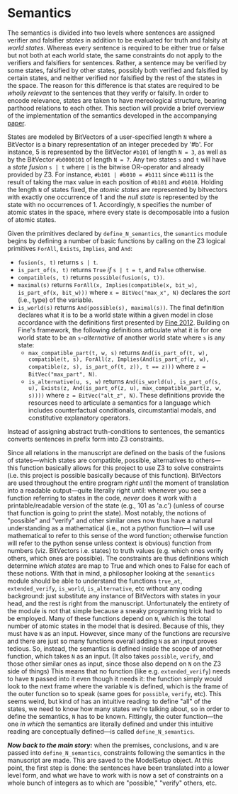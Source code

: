 # Semantics

<!-- INCLUDE INTRO WITH THE FOLLOWING -->
<!-- Once converted, the prefix premises and conclusions are stored in a ModelSetup object. -->
<!-- It is inside ModelSetup that the `define_N_semantics` from the `semantics` module is defined, where this includes the following primitives:  -->
<!--   - `verify` and `falsify` are relations between states and atomic sentences. -->
<!--   - `possible` a property of states. -->
<!--   - `assign` is a function from state-sentence pairs to states and is used to Skolemize the exhaustivity constraint brought out below. -->
<!--   - `w` is the designated world at which sentences are evaluated. -->
<!-- The prefix premises and conclusions are then converted into Z3 constraints by requiring each premise to be `true_at` the world `w` and each conclusion to be `false_at` the world `w`. -->
<!-- The `true_at` and `false_at` functions include the semantic clauses for the operators in the language and is discussed in greater detail in [Semantics](https://github.com/benbrastmckie/ModelChecker/blob/master/Docs/semantics.md). -->

The semantics is divided into two levels where sentences are assigned verifier and falsifier _states_ in addition to be evaluated for truth and falsity at _world states_.
Whereas every sentence is required to be either true or false but not both at each world state, the same constraints do not apply to the verifiers and falsifiers for sentences.
Rather, a sentence may be verified by some states, falsified by other states, possibly both verified and falsified by certain states, and neither verified nor falsified by the rest of the states in the space.
The reason for this difference is that states are required to be _wholly relevant_ to the sentences that they verify or falsify.
In order to encode relevance, states are taken to have mereological structure, bearing parthood relations to each other.
This section will provide a brief overview of the implementation of the semantics developed in the accompanying [paper](https://github.com/benbrastmckie/ModelChecker/blob/master/Counterfactuals.pdf).

States are modeled by BitVectors of a user-specified length `N` where a BitVector is a binary representation of an integer preceded by '#b'.
For instance, 5 is represented by the BitVector `#b101` of length `N = 3`, as well as by the BitVector `#b0000101` of length `N = 7`.
Any two states `s` and `t` will have a _state fusion_ `s | t` where `|` is the bitwise OR-operator and already provided by Z3.
For instance, `#b101 | #b010 = #b111` since `#b111` is the result of taking the max value in each position of `#b101` and `#b010`.
Holding the length `N` of states fixed, the _atomic states_ are represented by bitvectors with exactly one occurrence of 1 and the _null state_ is represented by the state with no occurrences of 1.
Accordingly, `N` specifies the number of atomic states in the space, where every state is decomposable into a fusion of atomic states.

Given the primitives declared by `define_N_semantics`, the `semantics` module begins by defining a number of basic functions by calling on the Z3 logical primitives `ForAll`, `Exists`, `Implies`, and `And`:
- `fusion(s, t)` returns `s | t`.
- `is_part_of(s, t)` returns `True` _if_ `s | t = t`, and `False` otherwise.
- `compatible(s, t)` returns `possible(fusion(s, t))`.
- `maximal(s)` returns `ForAll(x, Implies(compatible(x, bit_w), is_part_of(x, bit_w)))` where `x = BitVec("max_x", N)` declares the _sort_ (i.e., type) of the variable.
- `is_world(s)` returns `And(possible(s), maximal(s))`.
The final definition declares what it is to be a world state within a given model in close accordance with the definitions first presented by [Fine 2012](https://www.pdcnet.org/jphil/content/jphil_2012_0109_0003_0221_0246).
Building on Fine's framework, the following definitions articulate what it is for one world state to be an `s`-_alternative_ of another world state where `s` is any state:
  - `max_compatible_part(t, w, s)` returns `And(is_part_of(t, w), compatible(t, s), ForAll(z, Implies(And(is_part_of(z, w), compatible(z, s), is_part_of(t, z)), t == z)))` where `z = BitVec("max_part", N)`.
  - `is_alternative(u, s, w)` returns `And(is_world(u), is_part_of(s, u), Exists(z, And(is_part_of(z, u), max_compatible_part(z, w, s))))` where `z = BitVec("alt_z", N)`.
These definitions provide the resources need to articulate a semantics for a language which includes counterfactual conditionals, circumstantial modals, and constitutive explanatory operators.

Instead of assigning abstract truth-conditions to sentences, the semantics converts sentences in prefix form into Z3 constraints.

Since all relations in the manuscript are defined on the basis of the fusions of states—which states are compatible, possible, alternatives to others—this function basically allows for this project to use Z3 to solve constraints (i.e. this project is possible basically because of this function).
BitVectors are used throughout the entire program _right until_ the moment of translation into a readable output—quite literally right until: whenever you see a function referring to states in the code, _never_ does it work with a printable/readable version of the state (e.g., 101 as 'a.c') (unless of course that function is going to print the state).
Most notably, the notions of "possible" and "verify" and other similar ones now thus have a natural understanding as a mathematical (i.e., not a python function—I will use mathematical to refer to this sense of the word function; otherwise function will refer to the python sense unless context is obvious) function from numbers (viz. BitVectors i.e. states) to truth values (e.g. which ones verify others, which ones are possible).
The constraints are thus definitions which determine _which states_ are map to True and which ones to False for each of these notions.
With that in mind, a philosopher looking at the `semantics` module should be able to understand the functions `true_at`, `extended_verify`, `is_world`, `is_alternative`, etc without any coding background: just substitute any instance of BitVectors with states in your head, and the rest is right from the manuscript.
Unfortunately the entirety of the module is not that simple because a sneaky programming trick had to be employed.
Many of these functions depend on `N`, which is the total number of atomic states in the model that is desired.
Because of this, they must have `N` as an input.
However, since many of the functions are recursive and there are just so many functions overall adding `N` as an input proves tedious.
So, instead, the semantics is defined inside the scope of another function, which takes `N` as an input.
(It also takes `possible`, `verify`, and those other similar ones as input, since those also depend on `N` on the Z3 side of things) This means that no function (like e.g. `extended_verify`) needs to have `N` passed into it even though it needs it: the function simply would look to the next frame where the variable `N` is defined, which is the frame of the outer function so to speak (same goes for `possible`, `verify`, etc).
This seems weird, but kind of has an intuitive reading: to define "all" of the states, we need to know how many states we're talking about, so in order to define the semantics, `N` has to be known.
Fittingly, the outer function—the one _in which_ the semantics are literally defined and under this intuitive reading are conceptually defined—is called `define_N_semantics`.

_**Now back to the main story:**_ when the premises, conclusions, and `N` are passed into `define_N_semantics`, constraints following the semantics in the manuscript are made. This are saved to the ModelSetup object. At this point, the first step is done: the sentences have been translated into a lower level form, and what we have to work with is now a set of constraints on a whole bunch of integers as to which are "possible," "verify" others, etc. 

